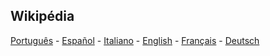 
## Wikipédia

[Português](https://pt.wikipedia.org/wiki/Polin%C3%B4mios_de_Tchebychev) - [Español](https://es.wikipedia.org/wiki/Polinomios_de_Chebyshov) - [Italiano](https://it.wikipedia.org/wiki/Polinomio_di_%C4%8Ceby%C5%A1%C3%ABv) - [English](https://en.wikipedia.org/wiki/Chebyshev_polynomials) - [Français](https://fr.wikipedia.org/wiki/Polyn%C3%B4me_de_Tchebychev) - [Deutsch](https://de.wikipedia.org/wiki/Tschebyschow-Polynom)